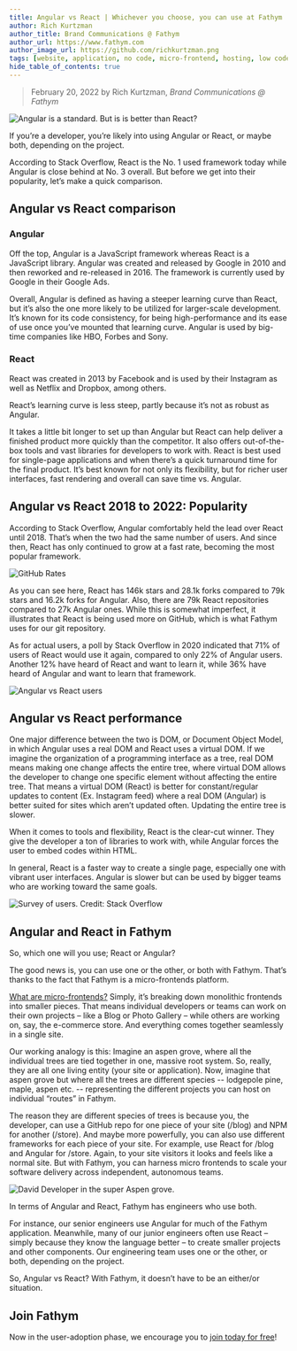 ```yaml
---
title: Angular vs React | Whichever you choose, you can use at Fathym
author: Rich Kurtzman
author_title: Brand Communications @ Fathym
author_url: https://www.fathym.com
author_image_url: https://github.com/richkurtzman.png
tags: [website, application, no code, micro-frontend, hosting, low code]
hide_table_of_contents: true
---
```


> February 20, 2022 by Rich Kurtzman, _Brand Communications @ Fathym_

![Angular is a standard. But is is better than React?](/img/angularcode.jpeg)

If you’re a developer, you’re likely into using Angular or React, or maybe both, depending on the project.  

According to Stack Overflow, React is the No. 1 used framework today while Angular is close behind at No. 3 overall. But before we get into their popularity, let’s make a quick comparison.  

## Angular vs React comparison  

### Angular 

Off the top, Angular is a JavaScript framework whereas React is a JavaScript library. Angular was created and released by Google in 2010 and then reworked and re-released in 2016. The framework is currently used by Google in their Google Ads.  

Overall, Angular is defined as having a steeper learning curve than React, but it’s also the one more likely to be utilized for larger-scale development. It’s known for its code consistency, for being high-performance and its ease of use once you’ve mounted that learning curve. Angular is used by big-time companies like HBO, Forbes and Sony.  

### React 

React was created in 2013 by Facebook and is used by their Instagram as well as Netflix and Dropbox, among others.  

React’s learning curve is less steep, partly because it’s not as robust as Angular.  

It takes a little bit longer to set up than Angular but React can help deliver a finished product more quickly than the competitor. It also offers out-of-the-box tools and vast libraries for developers to work with. React is best used for single-page applications and when there’s a quick turnaround time for the final product. It’s best known for not only its flexibility, but for richer user interfaces, fast rendering and overall can save time vs. Angular.  

## Angular vs React 2018 to 2022: Popularity 

According to Stack Overflow, Angular comfortably held the lead over React until 2018. That’s when the two had the same number of users. And since then, React has only continued to grow at a fast rate, becoming the most popular framework.  

![GitHub Rates](/img/githubratesangularreact.png)

As you can see here, React has 146k stars and 28.1k forks compared to 79k stars and 16.2k forks for Angular. Also, there are 79k React repositories compared to 27k Angular ones. While this is somewhat imperfect, it illustrates that React is being used more on GitHub, which is what Fathym uses for our git repository.  

As for actual users, a poll by Stack Overflow in 2020 indicated that 71% of users of React would use it again, compared to only 22% of Angular users. Another 12% have heard of React and want to learn it, while 36% have heard of Angular and want to learn that framework.  

![Angular vs React users](/img/angularvsreactusage.png)

## Angular vs React performance 

One major difference between the two is DOM, or Document Object Model, in which Angular uses a real DOM and React uses a virtual DOM. If we imagine the organization of a programming interface as a tree, real DOM means making one change affects the entire tree, where virtual DOM allows the developer to change one specific element without affecting the entire tree. That means a virtual DOM (React) is better for constant/regular updates to content (Ex. Instagram feed) where a real DOM (Angular) is better suited for sites which aren’t updated often. Updating the entire tree is slower. 

When it comes to tools and flexibility, React is the clear-cut winner. They give the developer a ton of libraries to work with, while Angular forces the user to embed codes within HTML.  

In general, React is a faster way to create a single page, especially one with vibrant user interfaces. Angular is slower but can be used by bigger teams who are working toward the same goals. 

![Survey of users. Credit: Stack Overflow](/img/surveyusers.png)

## Angular and React in Fathym 

So, which one will you use; React or Angular?  

The good news is, you can use one or the other, or both with Fathym. That’s thanks to the fact that Fathym is a micro-frontends platform.  

[What are micro-frontends?](https://www.fathym.com/blog/articles/2022/february/2022-02-14-fathym-vs-netlify-and-vercel-micro-frontends) Simply, it’s breaking down monolithic frontends into smaller pieces. That means individual developers or teams can work on their own projects – like a Blog or Photo Gallery – while others are working on, say, the e-commerce store. And everything comes together seamlessly in a single site. 

Our working analogy is this: Imagine an aspen grove, where all the individual trees are tied together in one, massive root system. So, really, they are all one living entity (your site or application). Now, imagine that aspen grove but where all the trees are different species -- lodgepole pine, maple, aspen etc. -- representing the different projects you can host on individual “routes” in Fathym.  

The reason they are different species of trees is because you, the developer, can use a GitHub repo for one piece of your site (/blog) and NPM for another (/store). And maybe more powerfully, you can also use different frameworks for each piece of your site. For example, use React for /blog and Angular for /store. Again, to your site visitors it looks and feels like a normal site. But with Fathym, you can harness micro frontends to scale your software delivery across independent, autonomous teams. 

![David Developer in the super Aspen grove.](/img/DavidDeveloper.PNG)

In terms of Angular and React, Fathym has engineers who use both. 

For instance, our senior engineers use Angular for much of the Fathym application. Meanwhile, many of our junior engineers often use React – simply because they know the language better – to create smaller projects and other components. Our engineering team uses one or the other, or both, depending on the project. 

So, Angular vs React? With Fathym, it doesn’t have to be an either/or situation.  

## Join Fathym  

Now in the user-adoption phase, we encourage you to [join today for free](www.fathym.com/dashboard)!
 

